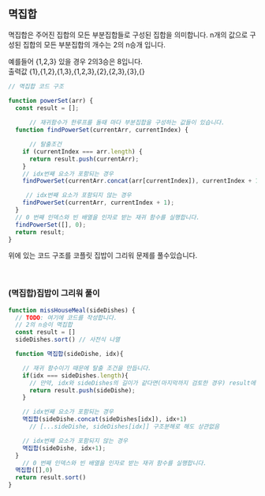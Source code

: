 ## 멱집합

멱집합은 주어진 집합의 모든 부분집합들로 구성된 집합을 의미합니다. n개의 값으로 구성된 집합의 모든 부분집합의 개수는 2의 n승개 입니다.  

예를들어 {1,2,3} 있을 경우 2의3승은 8입니다.  
출력값 {1},{1,2},{1,3},{1,2,3},{2},{2,3},{3},{}  

```js
// 멱집합 코드 구조

function powerSet(arr) {
  const result = [];
  
      // 재귀함수가 한루프를 돌때 마다 부분집합을 구성하는 값들이 있습니다.
  function findPowerSet(currentArr, currentIndex) {

      // 탈출조건
    if (currentIndex === arr.length) {
      return result.push(currentArr);
    }
    // idx번째 요소가 포함되는 경우
    findPowerSet(currentArr.concat(arr[currentIndex]), currentIndex + 1);

     // idx번째 요소가 포함되지 않는 경우
    findPowerSet(currentArr, currentIndex + 1);
  }
  // 0 번째 인덱스와 빈 배열을 인자로 받는 재귀 함수를 실행합니다.
  findPowerSet([], 0);
  return result;
}
```

위에 있는 코드 구조를 코플릿 집밥이 그리워 문제를 풀수있습니다.

<br />

### (멱집합)집밥이 그리워 풀이

```js
function missHouseMeal(sideDishes) {
  // TODO: 여기에 코드를 작성합니다.
  // 2의 n승이 멱집합
  const result = []
  sideDishes.sort() // 사전식 나열

  function 멱집합(sideDishe, idx){

    // 재귀 함수이기 때문에 탈출 조건을 만듭니다.
    if(idx === sideDishes.length){
      // 만약, idx와 sideDishes의 길이가 같다면(마지막까지 검토한 경우) result에 sideDish를 삽입하고 push합니다.
      return result.push(sideDishe);
    }

    // idx번째 요소가 포함되는 경우
    멱집합(sideDishe.concat(sideDishes[idx]), idx+1)
      // [...sideDishe, sideDishes[idx]] 구조분해로 해도 상관없음

    // idx번째 요소가 포함되지 않는 경우
    멱집합(sideDishe, idx+1);
  }
    // 0 번째 인덱스와 빈 배열을 인자로 받는 재귀 함수를 실행합니다.
  멱집합([],0)
  return result.sort()
}
```